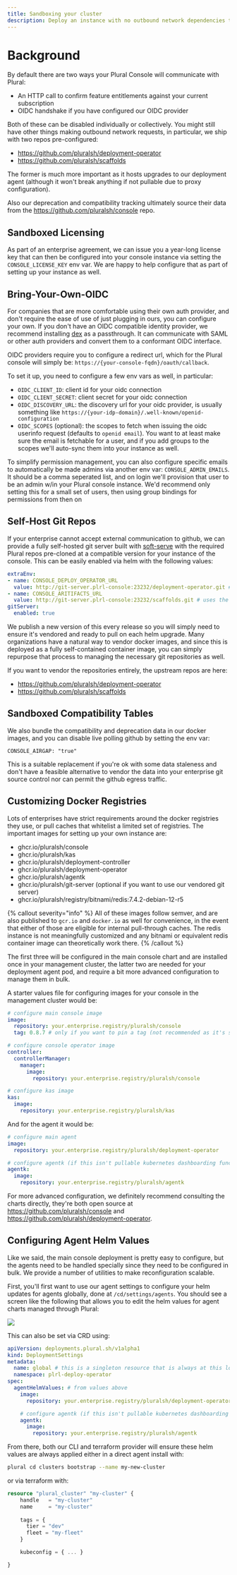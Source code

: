 ```yaml
---
title: Sandboxing your cluster
description: Deploy an instance with no outbound network dependencies to Plural
---
```


# Background

By default there are two ways your Plural Console will communicate with Plural:

- An HTTP call to confirm feature entitlements against your current subscription
- OIDC handshake if you have configured our OIDC provider

Both of these can be disabled individually or collectively. You might still have other things making outbound network requests, in particular, we ship with two repos pre-configured:

- https://github.com/pluralsh/deployment-operator
- https://github.com/pluralsh/scaffolds

The former is much more important as it hosts upgrades to our deployment agent (although it won't break anything if not pullable due to proxy configuration).

Also our deprecation and compatibility tracking ultimately source their data from the https://github.com/pluralsh/console repo.

## Sandboxed Licensing

As part of an enterprise agreement, we can issue you a year-long license key that can then be configured into your console instance via setting the `CONSOLE_LICENSE_KEY` env var. We are happy to help configure that as part of setting up your instance as well.

## Bring-Your-Own-OIDC

For companies that are more comfortable using their own auth provider, and don't require the ease of use of just plugging in ours, you can configure your own. If you don't have an OIDC compatible identity provider, we recommend installing [dex](https://dexidp.io/docs/getting-started/) as a passthrough. It can communicate with SAML or other auth providers and convert them to a conformant OIDC interface.

OIDC providers require you to configure a redirect url, which for the Plural console will simply be: `https://{your-console-fqdn}/oauth/callback`.

To set it up, you need to configure a few env vars as well, in particular:

- `OIDC_CLIENT_ID`: client id for your oidc connection
- `OIDC_CLIENT_SECRET`: client secret for your oidc connection
- `OIDC_DISCOVERY_URL`: the discovery url for your oidc provider, is usually something like `https://{your-idp-domain}/.well-known/openid-configuration`
- `OIDC_SCOPES` (optional): the scopes to fetch when issuing the oidc userinfo request (defaults to `openid email`). You want to at least make sure the email is fetchable for a user, and if you add groups to the scopes we'll auto-sync them into your instance as well.

To simplify permission management, you can also configure specific emails to automatically be made admins via another env var: `CONSOLE_ADMIN_EMAILS`. It should be a comma seperated list, and on login we'll provision that user to be an admin w/in your Plural console instance. We'd recommend only setting this for a small set of users, then using group bindings for permissions from then on

## Self-Host Git Repos

If your enterprise cannot accept external communication to github, we can provide a fully self-hosted git server built with [soft-serve](https://github.com/charmbracelet/soft-serve) with the required Plural repos pre-cloned at a compatible version for your instance of the console.  This can be easily enabled via helm with the following values:

```yaml
extraEnv:
- name: CONSOLE_DEPLOY_OPERATOR_URL
  value: http://git-server.plrl-console:23232/deployment-operator.git # uses the git server for deployment operator updates
- name: CONSOLE_ARITIFACTS_URL
  value: http://git-server.plrl-console:23232/scaffolds.git # uses the git server for our default service catalog setup artifacts
gitServer:
  enabled: true
```

We publish a new version of this every release so you will simply need to ensure it's vendored and ready to pull on each helm upgrade.  Many organizations have a natural way to vendor docker images, and since this is deployed as a fully self-contained container image, you can simply repurpose that process to managing the necessary git repositories as well.

If you want to vendor the repositories entirely, the upstream repos are here:

- https://github.com/pluralsh/deployment-operator
- https://github.com/pluralsh/scaffolds

## Sandboxed Compatibility Tables

We also bundle the compatibility and deprecation data in our docker images, and you can disable live polling github by setting the env var:

```
CONSOLE_AIRGAP: "true"
```

This is a suitable replacement if you're ok with some data staleness and don't have a feasible alternative to vendor the data into your enterprise git source control nor can permit the github egress traffic.

## Customizing Docker Registries

Lots of enterprises have strict requirements around the docker registries they use, or pull caches that whitelist a limited set of registries. The important images for setting up your own instance are:

- ghcr.io/pluralsh/console
- ghcr.io/pluralsh/kas
- ghcr.io/pluralsh/deployment-controller
- ghcr.io/pluralsh/deployment-operator
- ghcr.io/pluralsh/agentk
- ghcr.io/pluralsh/git-server (optional if you want to use our vendored git server)
- ghcr.io/pluralsh/registry/bitnami/redis:7.4.2-debian-12-r5

{% callout severity="info" %}
All of these images follow semver, and are also published to `gcr.io` and `docker.io` as well for convenience, in the event that either of those are eligible for internal pull-through caches.  The redis instance is not meaningfully customized and any bitnami or equivalent redis container image can theoretically work there.
{% /callout %}

The first three will be configured in the main console chart and are installed once in your management cluster, the latter two are needed for your deployment agent pod, and require a bit more advanced configuration to manage them in bulk.

A starter values file for configuring images for your console in the management cluster would be:

```yaml
# configure main console image
image:
  repository: your.enterprise.registry/pluralsh/console
  tag: 0.8.7 # only if you want to pin a tag (not recommended as it's set by the chart already)

# configure console operator image
controller:
  controllerManager:
    manager:
      image:
        repository: your.enterprise.registry/pluralsh/console

# configure kas image
kas:
  image:
    repository: your.enterprise.registry/pluralsh/kas
```

And for the agent it would be:

```yaml
# configure main agent
image:
  repository: your.enterprise.registry/pluralsh/deployment-operator

# configure agentk (if this isn't pullable kubernetes dashboarding functionality will break but deployments can still proceed)
agentk:
  image:
    repository: your.enterprise.registry/pluralsh/agentk
```

For more advanced configuration, we definitely recommend consulting the charts directly, they're both open source at https://github.com/pluralsh/console and https://github.com/pluralsh/deployment-operator.

## Configuring Agent Helm Values

Like we said, the main console deployment is pretty easy to configure, but the agents need to be handled specially since they need to be configured in bulk. We provide a number of utilities to make reconfiguration scalable.

First, you'll first want to use our agent settings to configure your helm updates for agents globally, done at `/cd/settings/agents`. You should see a screen like the following that allows you to edit the helm values for agent charts managed through Plural:

![](/assets/deployments/agent-update.png)

This can also be set via CRD using:

```yaml
apiVersion: deployments.plural.sh/v1alpha1
kind: DeploymentSettings
metadata:
  name: global # this is a singleton resource that is always at this location
  namespace: plrl-deploy-operator
spec:
  agentHelmValues: # from values above
    image:
      repository: your.enterprise.registry/pluralsh/deployment-operator

    # configure agentk (if this isn't pullable kubernetes dashboarding functionality will break but deployments can still proceed)
    agentk:
      image:
        repository: your.enterprise.registry/pluralsh/agentk
```

From there, both our CLI and terraform provider will ensure these helm values are always applied either in a direct agent install with:

```bash
plural cd clusters bootstrap --name my-new-cluster
```

or via terraform with:

```tf
resource "plural_cluster" "my-cluster" {
    handle   = "my-cluster"
    name     = "my-cluster"
    
    tags = {
      tier = "dev"
      fleet = "my-fleet"
    }

    kubeconfig = { ... }

}
```